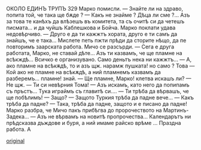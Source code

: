 ﻿ОКОЛО ЕДИНЪ ТРУПЪ
329
Марко помисли.
— Знайте ли на здраво, попита той, че така ще бѫде ?
— Какъ не знайме ? Дѣца ли сме ?... Азъ за това те канѣхъ да влѣзешъ въ комитета, та съ очитѣ си да четешъ писмата... и да чуйшъ Каблешкова и Бойча.
Марко поклати удава недовѣрчиво.
— Друго е да ти кажжтъ хората, друго е ти самъ да знайшъ, че е така... Мислете петь пжти прѣди да сторите нѣщо, да пе повторимъ заарската работа.
Мичо се разсърди.
— Сега е друга работата, Марко, не ставай дѣте... Азъ ти казвамъ, че ще пламне на всѣкждѣ... Всичко е организувано. Само деньтъ нека ни кажжтъ...
— А, ако пламне на всѣкѫдѣ, то и азъ щж. нарамж
пушката! но само ? Това
— Кой
ако не пламне на всѣкѫдѣ, а ний пламнемъ казвамъ да разберемъ...
пламне!
знай.
— Ще пламне, Марко! клетва искашъ ли?
— Не щж.
— Ти си невѣрния Тома!
— Азъ искамъ, като него да попипамъ съ пръстъ... Тука играймъ съ главитѣ си....
— Ти трѣба да вѣрвашъ, че ще побѣлимъ!
— Защо?
— Защото Туркия трѣба да падне вече...
— Какъ трѣба да падне?
— Така, трѣба да падне, защото и е писано да падне!
Марко разбра, че Мичо пакъ прибѣгва до пророчеството на Мартинъ-Задека...
— Азъ не вѣрвамъ на новитѣ пропрочества... Календарътъ ни прѣдсказва дъждове и буря, а ний имаме райско врѣме ... Праздна работа.
А


[original](images/368.jpg)